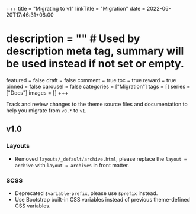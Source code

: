 +++
title = "Migrating to v1"
linkTitle = "Migration"
date = 2022-06-20T17:46:31+08:00
# description = "" # Used by description meta tag, summary will be used instead if not set or empty.
featured = false
draft = false
comment = true
toc = true
reward = true
pinned = false
carousel = false
categories = ["Migration"]
tags = []
series = ["Docs"]
images = []
+++

Track and review changes to the theme source files and documentation to help you migrate from `v0.*` to `v1`.

<!--more-->

## v1.0

### Layouts

- Removed `layouts/_default/archive.html`, please replace the `layout = archive` with `layout = archives` in front matter.

### SCSS

- Deprecated `$variable-prefix`, please use `$prefix` instead.
- Use Bootstrap built-in CSS variables instead of previous theme-defined CSS variables.
